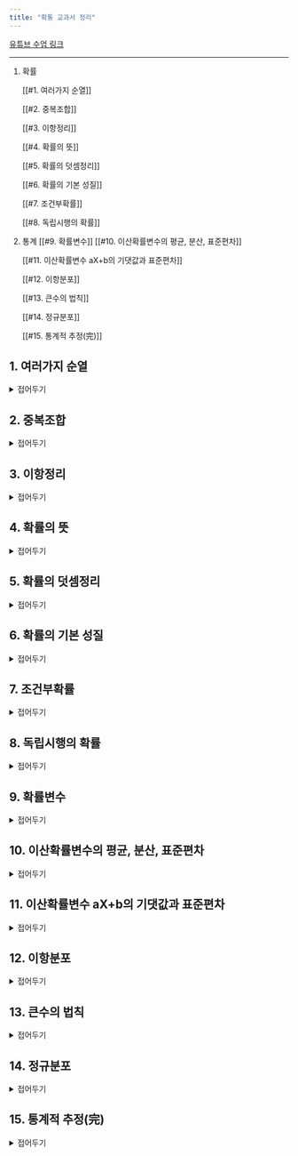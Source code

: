 ```yaml
---
title: "확통 교과서 정리"
---
```

<a href ="https://www.youtube.com/playlist?list=PLZbiDKYSrfMBp-4fivq3mYw9dPeFloTVp">유튜브 수업 링크</a>

---
1. 확률
	
	[[#1. 여러가지 순열]]
	
	[[#2. 중복조합]]
	
	[[#3. 이항정리]]
	
	[[#4. 확률의 뜻]]
	
	[[#5. 확률의 덧셈정리]]
	
	[[#6. 확률의 기본 성질]]
	
	[[#7. 조건부확률]]
	
	[[#8. 독립시행의 확률]]
2. 통계
	[[#9. 확률변수]]
	[[#10. 이산확률변수의 평균, 분산, 표준편차]]
	
	[[#11. 이산확률변수 aX+b의 기댓값과 표준편차]]
	
	[[#12. 이항분포]]
	
	[[#13. 큰수의 법칙]]
	
	[[#14. 정규분포]]
	
	[[#15. 통계적 추정(完)]]




## 1. 여러가지 순열

<details>
    <summary>접어두기</summary>

</details>

## 2. 중복조합

<details>
    <summary>접어두기</summary>

</details>

## 3. 이항정리

<details>
    <summary>접어두기</summary>

</details>

## 4.  확률의 뜻

<details>
    <summary>접어두기</summary>

</details>

## 5. 확률의 덧셈정리

<details>
    <summary>접어두기</summary>

</details>

## 6. 확률의 기본 성질

<details>
    <summary>접어두기</summary>

</details>

## 7. 조건부확률

<details>
    <summary>접어두기</summary>

</details>

## 8. 독립시행의 확률

<details>
    <summary>접어두기</summary>

</details>

## 9. 확률변수

<details>
    <summary>접어두기</summary>

</details>

## 10. 이산확률변수의 평균, 분산, 표준편차

<details>
    <summary>접어두기</summary>

</details>

## 11. 이산확률변수 aX+b의 기댓값과 표준편차

<details>
    <summary>접어두기</summary>

</details>

## 12. 이항분포

<details>
    <summary>접어두기</summary>

</details>

## 13. 큰수의 법칙

<details>
    <summary>접어두기</summary>

</details>

## 14. 정규분포

<details>
    <summary>접어두기</summary>

</details>

## 15. 통계적 추정(完)

<details>
    <summary>접어두기</summary>

</details>